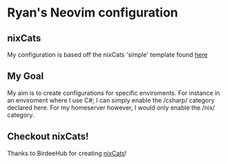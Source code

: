 # Ryan's Neovim configuration

## nixCats
My configuration is based off the nixCats 'simple' template found [here](https://github.com/BirdeeHub/nixCats-nvim/tree/main/templates/simple)

## My Goal
My aim is to create configurations for specific enviroments. For instance in an enviroment where I use C#; I can simply enable the /csharp/ category declared here. For my homeserver however, I would only enable the /nix/ category.

## Checkout nixCats!
Thanks to BirdeeHub for creating [nixCats](https://github.com/BirdeeHub/nixCats-nvim/tree/main/)!
